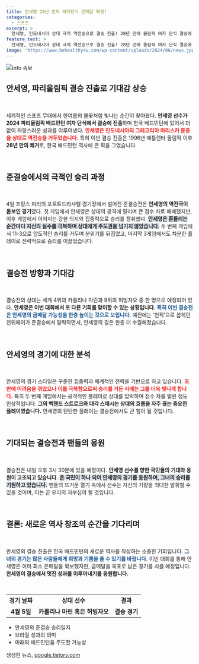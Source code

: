 ```yaml
---
title: 안세영 28년 만의 여자단식 은메달 확정!
categories:
  - 스포츠
excerpt: >
  안세영, 인도네시아 상대 극적 역전승으로 결승 진출! 28년 만에 올림픽 여자 단식 결승에 오른 안세영, 금메달 가능성을 높이며 내일 오후 3시 30분 결전을 앞두고 있다. 클릭하고 자세한 소식을 확인하세요!
feature_text: >
  안세영, 인도네시아 상대 극적 역전승으로 결승 진출! 28년 만에 올림픽 여자 단식 결승에 오른 안세영, 금메달 가능성을 높이며 내일 오후 3시 30분 결전을 앞두고 있다. 클릭하고 자세한 소식을 확인하세요!
image: 'https://www.behealthy4u.com/wp-content/uploads/2024/06/news.jpg'
---
```


<p><img src="https://www.behealthy4u.com/wp-content/uploads/2024/06/news.jpg" alt="info 속보" /></p>

<h2 data-ke-size="size26">안세영, 파리올림픽 결승 진출로 기대감 상승</h2>

<p data-ke-size="size16">&nbsp;</p>

<p>세계적인 스포츠 무대에서 한여름의 불꽃처럼 빛나는 순간이 찾아왔다. <strong>안세영 선수가 2024 파리올림픽 배드민턴 여자 단식에서 결승에 진출</strong>하며 한국 배드민턴에 있어서 더없이 자랑스러운 성과를 이루어냈다. <b><span style="color: #ee2323;">안세영은 인도네시아의 그레고리아 마리스카 툰중을 상대로 역전승을 거두었습니다.</span></b> 특히 이번 결승 진출은 1996년 애틀랜타 올림픽 이후 <strong>28년 만의 쾌거</strong>로, 한국 배드민턴 역사에 큰 획을 그었습니다.</p>

<p data-ke-size="size16">&nbsp;</p>

<h2 data-ke-size="size26">준결승에서의 극적인 승리 과정</h2>

<p data-ke-size="size16">&nbsp;</p>

<p>4일 프랑스 파리의 포르트드라샤펠 경기장에서 벌어진 준결승전은 <strong>안세영의 역전극이 돋보인 경기</strong>였다. 첫 게임에서 안세영은 상대의 공격에 밀리며 큰 점수 차로 패배했지만, 이후 게임에서 이어지는 강한 의지와 집중력으로 승리를 쟁취했다. <b><span style="background-color: #21538527;">안세영은 흔들리는 순간마다 자신의 실수를 극복하며 상대에게 주도권을 넘기지 않았습니다.</span></b> 두 번째 게임에서 11-3으로 압도적인 승리를 거두며 분위기를 뒤집었고, 마지막 3게임에서도 차분한 플레이로 전략적으로 승리를 이끌었습니다.</p>

<p data-ke-size="size16">&nbsp;</p>

<h2 data-ke-size="size26">결승전 방향과 기대감</h2>

<p data-ke-size="size16">&nbsp;</p>

<p>결승전의 상대는 세계 4위의 카롤리나 마린과 9위의 허빙자오 중 한 명으로 예정되어 있다. <strong>안세영은 이번 대회에서 또 다른 기회를 맞이할 수 있는 상황입니다.</strong> <b><span style="color: #1a5490;">특히 이번 결승전은 안세영의 금메달 가능성을 한층 높이는 것으로 보입니다.</span></b> 예전에는 ‘천적’으로 꼽히던 천위페이가 준결승에서 탈락하면서, 안세영의 길은 한층 더 수월해졌습니다.</p>

<p data-ke-size="size16">&nbsp;</p>

<h2 data-ke-size="size26">안세영의 경기에 대한 분석</h2>

<p data-ke-size="size16">&nbsp;</p>

<p>안세영의 경기 스타일은 꾸준한 집중력과 체계적인 전략을 기반으로 하고 있습니다. <b><span style="color: #ee2323;">초반에 어려움을 겪었으나 이를 극복함으로써 승리를 거둔 사례는 그를 더욱 빛나게 합니다.</span></b> 특히 두 번째 게임에서는 공격적인 플레이로 상대를 압박하며 점수 차를 벌린 점도 인상적입니다. <strong>그의 백핸드 스트로크와 대각 스매시는 상대의 흐름을 자주 끊는 중요한 플레이였습니다.</strong>  안세영의 탄탄한 플레이는 결승전에서도 큰 힘이 될 것입니다.</p>

<p data-ke-size="size16">&nbsp;</p>

<h2 data-ke-size="size26">기대되는 결승전과 팬들의 응원</h2>

<p data-ke-size="size16">&nbsp;</p>

<p>결승전은  내일 오후 3시 30분에 있을 예정이다. <strong>안세영 선수를 향한 국민들의 기대와 응원이 고조되고 있습니다.</strong> <b><span style="background-color: #21538527;">온 국민이 하나 되어 안세영의 경기를 응원하며, 그녀의 승리를 기원하고 있습니다.</span></b> 팬들의 뜨거운 열기 속에서 선수는 자신의 기량을 최대한 발휘할 수 있을 것이며, 이는 곧 우리의 자부심이 될 것입니다.</p>

<p data-ke-size="size16">&nbsp;</p>

<h2 data-ke-size="size26">결론: 새로운 역사 창조의 순간을 기다리며</h2>

<p data-ke-size="size16">&nbsp;</p>

<p>안세영의 결승 진출은 한국 배드민턴의 새로운 역사를 작성하는 소중한 기회입니다. <b><span style="color: #1a5490;">그녀의 경기는 많은 사람들에게 희망과 기쁨을 줄 수 있기를 바랍니다.</span></b> 이번 대회를 통해 안세영은 이미 최소 은메달을 확보했지만, 금메달을 목표로 남은 경기를 치를 예정입니다. <strong>안세영이 결승에서 멋진 성과를 이루어내기를 응원합니다.</strong></p>

<p data-ke-size="size16">&nbsp;</p>

<table>
    <tr>
        <td style="text-align: center; height: 17px;"><b>경기 날짜</b></td>
        <td style="text-align: center; height: 17px;"><b>상대 선수</b></td>
        <td style="text-align: center; height: 17px;"><b>결과</b></td>
    </tr>
    <tr>
        <td style="text-align: center; height: 17px;"><b>4월 5일</b></td>
        <td style="text-align: center; height: 17px;"><b>카롤리나 마린 혹은 허빙자오</b></td>
        <td style="text-align: center; height: 17px;"><b>결승 경기</b></td>
    </tr>
</table>

<ul>
    <li>안세영의 준결승 승리일지</li>
    <li>브라질 성과의 의미</li>
    <li>미래의 배드민턴을 주도할 가능성</li>
</ul>
생생한 뉴스, <a href="https://qoogle.tistory.com" rel="dofollow">qoogle.tistory.com</a>


